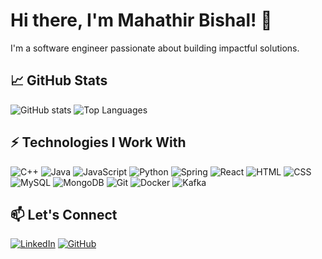 # Hi there, I'm Mahathir Bishal! 👋

I'm a software engineer passionate about building impactful solutions.

## 📈 GitHub Stats

![GitHub stats](https://github-readme-stats.vercel.app/api?username=bishal16&show_icons=true&hide_title=true&count_private=true&theme=graywhite)
![Top Languages](https://github-readme-stats.vercel.app/api/top-langs/?username=bishal16&layout=compact&langs_count=8&hide_title=true&theme=graywhite)



## ⚡ Technologies I Work With

![C++](https://img.shields.io/badge/C++-00599C?style=flat-square&logo=c%2B%2B&logoColor=white)
![Java](https://img.shields.io/badge/Java-ED8B00?style=flat-square&logo=java&logoColor=white)
![JavaScript](https://img.shields.io/badge/JavaScript-F7DF1E?style=flat-square&logo=javascript&logoColor=black)
![Python](https://img.shields.io/badge/Python-3776AB?style=flat-square&logo=python&logoColor=white)
![Spring](https://img.shields.io/badge/Spring-6DB33F?style=flat-square&logo=spring&logoColor=white)
![React](https://img.shields.io/badge/React-61DAFB?style=flat-square&logo=react&logoColor=black)
![HTML](https://img.shields.io/badge/HTML-E34F26?style=flat-square&logo=html5&logoColor=white)
![CSS](https://img.shields.io/badge/CSS-1572B6?style=flat-square&logo=css3&logoColor=white)
![MySQL](https://img.shields.io/badge/MySQL-4479A1?style=flat-square&logo=mysql&logoColor=white)
![MongoDB](https://img.shields.io/badge/MongoDB-47A248?style=flat-square&logo=mongodb&logoColor=white)
![Git](https://img.shields.io/badge/Git-F05032?style=flat-square&logo=git&logoColor=white)
![Docker](https://img.shields.io/badge/Docker-2496ED?style=flat-square&logo=docker&logoColor=white)
![Kafka](https://img.shields.io/badge/Kafka-231F20?style=flat-square&logo=apachekafka&logoColor=white)



## 📫 Let's Connect

[![LinkedIn](https://img.shields.io/badge/LinkedIn-0A66C2?style=flat-square&logo=linkedin&logoColor=white)](https://www.linkedin.com/in/mahathir-bishal-7b493b15a/)
[![GitHub](https://img.shields.io/badge/GitHub-181717?style=flat-square&logo=github&logoColor=white)](https://github.com/bishal16)

